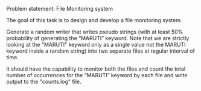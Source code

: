 Problem statement: File Monitoring system

The goal of this task is to design and develop a file monitoring system.

Generate a random writer that writes pseudo strings (with at least 50% probability of generating the “MARUTI” keyword. Note that we are strictly looking at the "MARUTI" keyword only as a single value not the MARUTI keyword inside a random string) into two separate files at regular interval of time.

It should have the capability to monitor both the files and count the total number of occurrences for the “MARUTI” keyword by each file and write output to the "counts.log" file.

